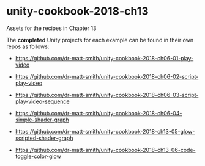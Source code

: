 # unity-cookbook-2018-ch13
Assets for the recipes in Chapter 13

The **completed** Unity projects for each example can be found in their own repos as follows:


- https://github.com/dr-matt-smith/unity-cookbook-2018-ch06-01-play-video

- https://github.com/dr-matt-smith/unity-cookbook-2018-ch06-02-script-play-video

- https://github.com/dr-matt-smith/unity-cookbook-2018-ch06-03-script-play-video-sequence

- https://github.com/dr-matt-smith/unity-cookbook-2018-ch06-04-simple-shader-graph

- https://github.com/dr-matt-smith/unity-cookbook-2018-ch13-05-glow-scripted-shader-graph

- https://github.com/dr-matt-smith/unity-cookbook-2018-ch13-06-code-toggle-color-glow
